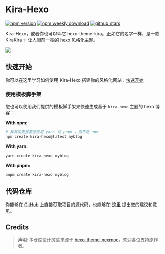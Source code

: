 # Kira-Hexo

[![npm version](https://badgen.net/npm/v/hexo-theme-kira)](https://www.npmjs.com/package/hexo-theme-kira) [![npm weekly download](https://badgen.net/npm/dw/hexo-theme-kira)](https://www.npmjs.com/package/hexo-theme-kira) [![github stars](https://badgen.net/github/stars/ch1ny/kira-hexo?color=orange)](https://github.com/ch1ny/kira-hexo/stargazers)

Kira-Hexo，或者你也可以叫它 hexo-theme-kira。正如它的名字一样，是一款 KiraKira ✨ 让人眼前一亮的 hexo 风格化主题。

![](https://raw.githubusercontent.com/ch1ny/kira-hexo/master/preview.png)

## 快速开始

你可以在这里学习如何使用 Kira-Hexo 搭建你的风格化网站：[快速开始](https://hexo.kira.host/)

### 使用模板脚手架

您也可以使用我们提供的模板脚手架来快速生成基于 `kira-hexo` 主题的 hexo 博客：

**With npm:**
```bash
# 我其实更推荐您使用 yarn 或 pnpm ，而不是 npm
npm create kira-hexo@latest myblog
```

**With yarn:**
```bash
yarn create kira-hexo myblog
```

**With pnpm:**
```bash
pnpm create kira-hexo myblog
```

## 代码仓库

你能够在 [GitHub](https://github.com/ch1ny/kira-hexo) 上直接获取项目的源代码，也能够在 [这里](https://github.com/ch1ny/kira-hexo/issues) 提出您的建议和意见。

## Credits

> **声明**: 本仓库设计灵感来源于 [hexo-theme-nexmoe](https://github.com/theme-nexmoe/hexo-theme-nexmoe)，欢迎各位支持原作者。
